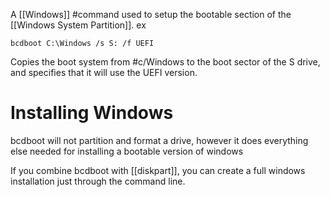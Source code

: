 A [[Windows]] #command used to setup the bootable section of the [[Windows System Partition]].
ex

	bcdboot C:\Windows /s S: /f UEFI
Copies the boot system from #c/Windows to the boot sector of the S drive, and specifies that it will use the UEFI version.

# Installing Windows
bcdboot will not partition and format a drive, however it does everything else needed for installing a bootable version of windows

If you combine bcdboot with [[diskpart]], you can create a full windows installation just through the command line.